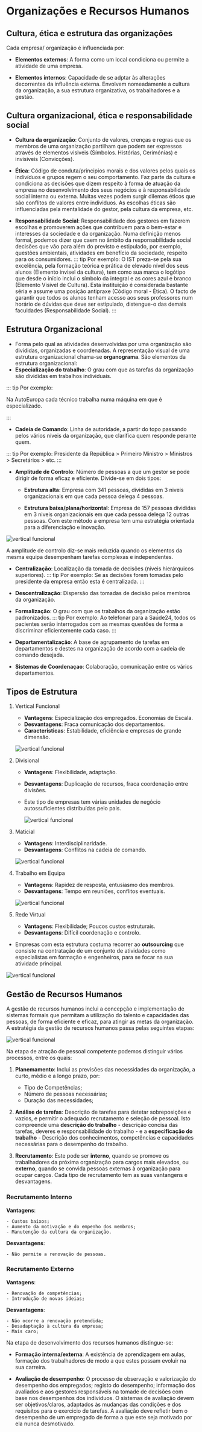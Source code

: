 # Organizações e Recursos Humanos

## Cultura, ética e estrutura das organizações

Cada empresa/ organização é influenciada por:

- **Elementos externos**: A forma como um local condiciona ou permite a atividade de uma empresa.

* **Elementos internos**: Capacidade de se adptar às alterações decorrentes da influência externa. Envolvem nomeadamente a cultura da organização, a sua estrutura organizativa, os trabalhadores e a gestão.

## Cultura organizacional, ética e responsabilidade social

- **Cultura da organização**: Conjunto de valores, crenças e regras que os membros de uma organização partilham que podem ser expressos através de elementos visiveis (Símbolos. Histórias, Cerimónias) e invisiveis (Convicções).

* **Ética**: Código de conduta/principios morais e dos valores pelos quais os indivíduos e grupos regem o seu comportamento. Faz parte da cultura e condiciona as decisões que dizem respeito à forma de atuação da empresa no desenvolvimento dos seus negócios e à responsabilidade social interna ou externa. Muitas vezes podem surgir dilemas éticos que são conflitos de valores entre individuos. As escolhas éticas são influenciadas pela mentalidade do gestor, pela cultura da empresa, etc.

- **Responsabilidade Social**: Responsabilidade dos gestores em fazerem escolhas e promoverem ações que contribuem para o bem-estar e interesses da sociedade e da organização. Numa definição menos formal, podemos dizer que caem no âmbito da responsabilidade social decisões que vão para além do previsto e estipulado, por exemplo, questões ambientais, atividades em benefício da sociedade, respeito para os consumidores.
  ::: tip Por exemplo:
  O IST preza-se pela sua excelência, pela formação teórica e prática de elevado nível dos seus alunos (Elemento invisel da cultura), tem como sua marca o logótipo que desde o início inclui o símbolo da integral e as cores azul e branco (Elemento Visivel de Cultura). Esta instituição é considerada bastante séria e assume uma posição antipraxe (Código moral - Ética). O facto de garantir que todos os alunos tenham acesso aos seus professores num horário de dúvidas que deve ser estipulado, distengue-o das demais faculdades (Responsabilidade Social).
  :::

## Estrutura Organizacional

- Forma pelo qual as atividades desenvolvidas por uma organização são divididas, organizadas e coordenadas. A representação visual de uma estrutura organizacional chama-se **organograma**.
  São elementos da estrutura organizacional:
- **Especialização do trabalho**: O grau com que as tarefas da organização são divididas em trabalhos individuais.

::: tip Por exemplo:

Na AutoEuropa cada técnico trabalha numa máquina em que é especializado.

:::

- **Cadeia de Comando**: Linha de autoridade, a partir do topo passando pelos vários níveis da organização, que clarifica quem responde perante quem.

::: tip Por exemplo:
Presidente da República > Primeiro Ministro > Ministros > Secretários > etc.
:::

- **Amplitude de Controlo**: Número de pessoas a que um gestor se pode dirigir de forma eficaz e eficiente. Divide-se em dois tipos:

  - **Estrutura alta**: Empresa com 341 pessoas, divididas em 3 niveis organizacionais em que cada pessoa delega 4 pessoas.

  - **Estrutura baixa/plana/horizontal**: Empresa de 157 pessoas divididas em 3 niveis organizacionais em que cada pessoa delega 12 outras pessoas. Com este método a empresa tem uma estratégia orientada para a diferenciação e inovação.

![vertical funcional](./img/img7.png)

A amplitude de controlo diz-se mais reduzida quando os elementos da mesma equipa desempenham tarefas complexas e independentes.

- **Centralização**: Localização da tomada de decisões (niveis hierárquicos superiores).
  ::: tip Por exemplo:
  Se as decisões forem tomadas pelo presidente da empresa então esta é centralizada.
  :::

* **Descentralização**: Dispersão das tomadas de decisão pelos membros da organização.

- **Formalização**: O grau com que os trabalhos da organização estão padronizados.
  ::: tip Por exemplo:
  Ao telefonar para a Saúde24, todos os pacientes serão interrogados com as mesmas questões de forma a discriminar eficientemente cada caso.
  :::

* **Departamentalização**: A base de agrupamento de tarefas em departamentos e destes na organização de acordo com a cadeia de comando desejada.

- **Sistemas de Coordenaçao**: Colaboração, comunicação entre os vários departamentos.

## Tipos de Estrutura

1. Vertical Funcional

   - **Vantagens**: Especialização dos empregados. Economias de Escala.
   - **Desvantagens**: Fraca comunicação dos departamentos.
   - **Caracteristicas**: Estabilidade, eficiência e empresas de grande dimensão.

   ![vertical funcional](./img/verticalfuncional.png)

2. Divisional

   - **Vantagens**: Flexibilidade, adaptação.
   - **Desvantagens**: Duplicação de recursos, fraca coordenação entre divisões.
   - Este tipo de empresas tem várias unidades de negócio autossuficientes distribuídas pelo pais.

     ![vertical funcional](./img/img2.png)

3. Maticial

   - **Vantagens**: Interdisciplinaridade.
   - **Desvantagens**: Conflitos na cadeia de comando.

   ![vertical funcional](./img/img3.png)

4. Trabalho em Equipa

   - **Vantagens**: Rapidez de resposta, entusiasmo dos membros.
   - **Desvantagens**: Tempo em reuniões, conflitos eventuais.

   ![vertical funcional](./img/img4.png)

5. Rede Virtual

   - **Vantagens**: Flexibilidade; Poucos custos estruturais.
   - **Desvantagens**: Difícil coordenação e controlo.

- Empresas com esta estrutura costuma recorrer ao **outsourcing** que consiste na contratação de um conjunto de atividades como especialistas em formação e engenheiros, para se focar na sua atividade principal.

![vertical funcional](./img/img5.png)

## Gestão de Recursos Humanos

A gestão de recursos humanos inclui a concepção e implementação de sistemas formais que permitam a utilização do talento e capacidades das pessoas, de forma eficiente e eficaz, para atingir as metas da organização. A estratégia da gestão de recursos humanos passa pelas seguintes etapas:

![vertical funcional](./img/img6.png)

Na etapa de atração de pessoal competente podemos distinguir vários processos, entre os quais:

1.  **Planemamento**: Inclui as previsões das necessidades da organização, a curto, médio e a longo prazo, por:

    - Tipo de Competências;
    - Número de pessoas necessárias;
    - Duração das necessidades;

2.  **Análise de tarefas**: Descrição de tarefas para detetar sobreposições e vazios, e permitir o adequado recrutamento e seleção de pessoal. Isto compreende uma **descrição do trabalho** - descrição concisa das tarefas, deveres e responsabilidade do trabalho - e a **especificação do trabalho** - Descrição dos conhecimentos, competências e capacidades necessárias para o desempenho do trabalho.

3.  **Recrutamento**: Este pode ser **interno**, quando se promove os trabalhadores da próxima organização para cargos mais elevados, ou **externo**, quando se convida pessoas externas à organização para ocupar cargos. Cada tipo de recrutamento tem as suas vantangens e desvantagens.

### Recrutamento Interno

**Vantagens**:

    - Custos baixos;
    - Aumento da motivação e do empenho dos membros;
    - Manutenção da cultura da organização.

**Desvantagens**:

    - Não permite a renovação de pessoas.

### Recrutamento Externo

**Vantagens**:

    - Renovação de competências;
    - Introdução de novas ideias;

**Desvantagens**:

    - Não ocorre a renovação pretendida;
    - Desadaptação à cultura da empresa;
    - Mais caro;

Na etapa de desenvolvimento dos recursos humanos distingue-se:

- **Formação interna/externa**: A existência de aprendizagem em aulas, formação dos trabalhadores de modo a que estes possam evoluir na sua carreira.

* **Avaliação de desempenho**: O processo de observação e valorização do desempenho dos empregados; registo do desempenho; informação dos avaliados e aos gestores responsáveis na tomade de decisões com base nos desempenhos dos individuos. O sistemas de avaliação devem ser objetivos/claros, adaptados às mudanças das condições e dos requisitos para o exercicio de tarefas. A avaliação deve refletir bem o desempenho de um empregado de forma a que este seja motivado por ela nunca desmotivado.
